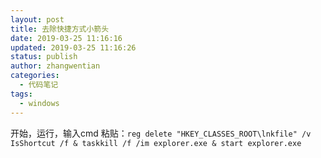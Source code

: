 ```yaml
---
layout: post
title: 去除快捷方式小箭头
date: 2019-03-25 11:16:16
updated: 2019-03-25 11:16:26
status: publish
author: zhangwentian
categories: 
  - 代码笔记
tags: 
  - windows
---
```



开始，运行，输入cmd
粘贴：`reg delete "HKEY_CLASSES_ROOT\lnkfile" /v IsShortcut /f & taskkill /f /im explorer.exe & start explorer.exe`